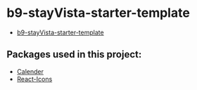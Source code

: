 # b9-stayVista-starter-template

-   [b9-stayVista-starter-template](https://github.com/shakilahmedatik/b9-stayVista-starter-template)

## Packages used in this project:

-   [Calender](https://hypeserver.github.io/react-date-range/#daterange)
-   [React-Icons](https://react-icons.github.io/react-icons/search/#q=TbFidgetSpinner)
